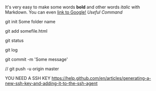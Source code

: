 It's very easy to make some words **bold** and other words _italic_ with Markdown. You can even [link to Google!](http://google.com)
_Useful Command_

git init Some folder name

git add somefile.html

git status

git log

git commit -m 'Some message'

//
git push -u origin master

YOU NEED A SSH KEY
https://help.github.com/en/articles/generating-a-new-ssh-key-and-adding-it-to-the-ssh-agent
